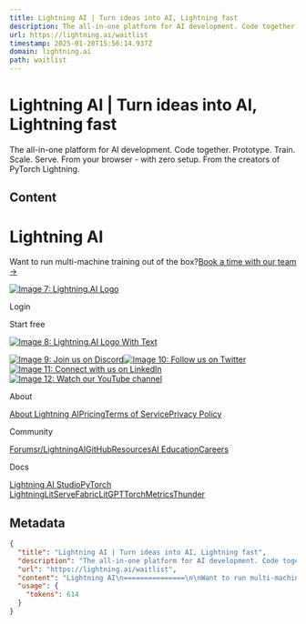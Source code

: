 ```yaml
---
title: Lightning AI | Turn ideas into AI, Lightning fast
description: The all-in-one platform for AI development. Code together. Prototype. Train. Scale. Serve. From your browser - with zero setup. From the creators of PyTorch Lightning.
url: https://lightning.ai/waitlist
timestamp: 2025-01-20T15:56:14.937Z
domain: lightning.ai
path: waitlist
---
```


# Lightning AI | Turn ideas into AI, Lightning fast


The all-in-one platform for AI development. Code together. Prototype. Train. Scale. Serve. From your browser - with zero setup. From the creators of PyTorch Lightning.


## Content

Lightning AI
===============

Want to run multi-machine training out of the box?[Book a time with our team →](https://lightning.ai/)

[![Image 7: Lightning.AI Logo](https://lightning.ai/static/media/logo-dark.82b2cc7df5d987ca34bf210ac51cf827.svg)](https://lightning.ai/)

Login

Start free

[![Image 8: Lightning.AI Logo With Text](https://lightning.ai/static/media/logo-with-text-dark.bdcfdf86bccb9812ed1d3ec873e9e771.svg)](https://lightning.ai/)

[![Image 9: Join us on Discord](https://pl-bolts-doc-images.s3.us-east-2.amazonaws.com/app-2/discord-icon.svg)](https://discord.gg/MWAEvnC5fU)[![Image 10: Follow us on Twitter](https://lightning.ai/static/media/icon-social-twitter.727156ae251aac8e8ad0721874a5b8cf.svg)](https://x.com/LightningAI)[![Image 11: Connect with us on LinkedIn](https://lightning.ai/static/media/icon-social-linkedin.d050b1bb25a6b8eceb406da4d44f7435.svg)](https://www.linkedin.com/company/pytorch-lightning/)[![Image 12: Watch our YouTube channel](https://lightning.ai/static/media/icon-social-youtube.449171b2016a0e612af033acd2ff9823.svg)](https://www.youtube.com/c/PyTorchLightning)

About

[About Lightning AI](https://lightning.ai/about)[Pricing](https://lightning.ai/pricing/)[Terms of Service](https://lightning.ai/pages/policies/terms-of-service/)[Privacy Policy](https://lightning.ai/pages/policies/privacy-policy/)

Community

[Forums](https://forums.pytorchlightning.ai/)[r/LightningAI](https://www.reddit.com/r/lightningAI/)[GitHub](https://github.com/Lightning-AI/lightning)[Resources](https://lightning.ai/pages/resources/)[AI Education](https://lightning.ai/pages/ai-education/)[Careers](https://lightning.ai/careers)

Docs

[Lightning AI Studio](https://lightning.ai/docs/overview/studios/)[PyTorch Lightning](https://lightning.ai/docs/pytorch/stable)[LitServe](https://lightning.ai/docs/fabric/stable)[Fabric](https://lightning.ai/docs/litserve/stable)[LitGPT](https://github.com/Lightning-AI/litgpt/blob/main/tutorials/0_to_litgpt.md)[TorchMetrics](https://lightning.ai/docs/torchmetrics/stable)[Thunder](https://lightning-thunder.readthedocs.io/en/stable/)

## Metadata

```json
{
  "title": "Lightning AI | Turn ideas into AI, Lightning fast",
  "description": "The all-in-one platform for AI development. Code together. Prototype. Train. Scale. Serve. From your browser - with zero setup. From the creators of PyTorch Lightning.",
  "url": "https://lightning.ai/waitlist",
  "content": "Lightning AI\n===============\n\nWant to run multi-machine training out of the box?[Book a time with our team →](https://lightning.ai/)\n\n[![Image 7: Lightning.AI Logo](https://lightning.ai/static/media/logo-dark.82b2cc7df5d987ca34bf210ac51cf827.svg)](https://lightning.ai/)\n\nLogin\n\nStart free\n\n[![Image 8: Lightning.AI Logo With Text](https://lightning.ai/static/media/logo-with-text-dark.bdcfdf86bccb9812ed1d3ec873e9e771.svg)](https://lightning.ai/)\n\n[![Image 9: Join us on Discord](https://pl-bolts-doc-images.s3.us-east-2.amazonaws.com/app-2/discord-icon.svg)](https://discord.gg/MWAEvnC5fU)[![Image 10: Follow us on Twitter](https://lightning.ai/static/media/icon-social-twitter.727156ae251aac8e8ad0721874a5b8cf.svg)](https://x.com/LightningAI)[![Image 11: Connect with us on LinkedIn](https://lightning.ai/static/media/icon-social-linkedin.d050b1bb25a6b8eceb406da4d44f7435.svg)](https://www.linkedin.com/company/pytorch-lightning/)[![Image 12: Watch our YouTube channel](https://lightning.ai/static/media/icon-social-youtube.449171b2016a0e612af033acd2ff9823.svg)](https://www.youtube.com/c/PyTorchLightning)\n\nAbout\n\n[About Lightning AI](https://lightning.ai/about)[Pricing](https://lightning.ai/pricing/)[Terms of Service](https://lightning.ai/pages/policies/terms-of-service/)[Privacy Policy](https://lightning.ai/pages/policies/privacy-policy/)\n\nCommunity\n\n[Forums](https://forums.pytorchlightning.ai/)[r/LightningAI](https://www.reddit.com/r/lightningAI/)[GitHub](https://github.com/Lightning-AI/lightning)[Resources](https://lightning.ai/pages/resources/)[AI Education](https://lightning.ai/pages/ai-education/)[Careers](https://lightning.ai/careers)\n\nDocs\n\n[Lightning AI Studio](https://lightning.ai/docs/overview/studios/)[PyTorch Lightning](https://lightning.ai/docs/pytorch/stable)[LitServe](https://lightning.ai/docs/fabric/stable)[Fabric](https://lightning.ai/docs/litserve/stable)[LitGPT](https://github.com/Lightning-AI/litgpt/blob/main/tutorials/0_to_litgpt.md)[TorchMetrics](https://lightning.ai/docs/torchmetrics/stable)[Thunder](https://lightning-thunder.readthedocs.io/en/stable/)",
  "usage": {
    "tokens": 614
  }
}
```

